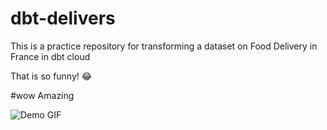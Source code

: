 # dbt-delivers
This is a practice repository for transforming a dataset on Food Delivery in France in dbt cloud


That is so funny! :joy:


#wow Amazing


![Demo GIF](https://media1.giphy.com/media/v1.Y2lkPTc5MGI3NjExcTdnOXliNDR6NnJ2eHAza3l3dmN2dHN6djU5dWVpcWR2b292bTF1aiZlcD12MV9pbnRlcm5hbF9naWZfYnlfaWQmY3Q9Zw/xTiN0CNHgoRf1Ha7CM/giphy.gif)